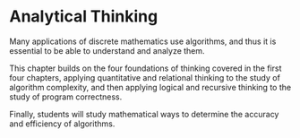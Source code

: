 # Analytical Thinking

Many applications of discrete mathematics use algorithms, and thus it is essential to be able to understand and analyze them. 

This chapter builds on the four foundations of thinking covered in the first four chapters, applying quantitative and relational thinking to the study of algorithm complexity, and then applying logical and recursive thinking to the study of program correctness. 

Finally, students will study mathematical ways to determine the accuracy and efficiency of algorithms.